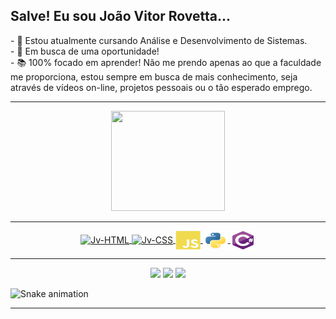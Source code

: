 <h2>Salve! Eu sou João Vitor Rovetta...</h2>
- 🏫 Estou atualmente cursando Análise e Desenvolvimento de Sistemas.<br>
- 💼 Em busca de uma oportunidade!<br>
- 📚 100% focado em aprender! Não me prendo apenas ao que a faculdade me proporciona, estou sempre em busca de mais conhecimento, seja através de vídeos on-line, projetos pessoais ou o tão esperado emprego.
<hr>

<div align="center">
  <a href="https://github.com/JVrovetta">
  <img height="160em" width="60%" src="https://github-readme-stats.vercel.app/api/top-langs/?username=JVrovetta&layout=compact&langs_count=7&theme=ocean_dark"/>
</div>
<hr>  
<div align="center" style="display: inline_block">
    <img align="center" alt="Jv-HTML" height="30" width="40" src="https://cdn.jsdelivr.net/gh/devicons/devicon/icons/html5/html5-plain-wordmark.svg">
    <img align="center" alt="Jv-CSS" height="30" width="40" src="https://cdn.jsdelivr.net/gh/devicons/devicon/icons/css3/css3-plain-wordmark.svg">
    <img align="center" alt="Jv-Js" height="30" width="40" src="https://raw.githubusercontent.com/devicons/devicon/master/icons/javascript/javascript-plain.svg">
    <img align="center" alt="Jv-Python" height="30" width="40" src="https://raw.githubusercontent.com/devicons/devicon/master/icons/python/python-original.svg">
    <img align="center" alt="Jv-Csharp" height="30" width="40" src="https://raw.githubusercontent.com/devicons/devicon/master/icons/csharp/csharp-original.svg">
</div>
<hr> 
<div align="center">
 <a href="https://discord.gg/3EKZFFyyHc" target="_blank"><img src="https://img.shields.io/badge/Discord-7289DA?style=for-the-badge&logo=discord&logoColor=white" target="_blank"></a> 
  <a href = "mailto:jv.rovettajunqueira@gmail.com"><img src="https://img.shields.io/badge/-Gmail-%23333?style=for-the-badge&logo=gmail&logoColor=white" target="_blank"></a>
  <a href="https://www.linkedin.com/in/jo%C3%A3o-vitor-rovetta-junqueira-016218238/" target="_blank"><img src="https://img.shields.io/badge/-LinkedIn-%230077B5?style=for-the-badge&logo=linkedin&logoColor=white" target="_blank"></a> 
</div>
  
![Snake animation](https://github.com/JVrovetta/JVrovetta/blob/output/github-contribution-grid-snake.svg)
  <hr>
 
